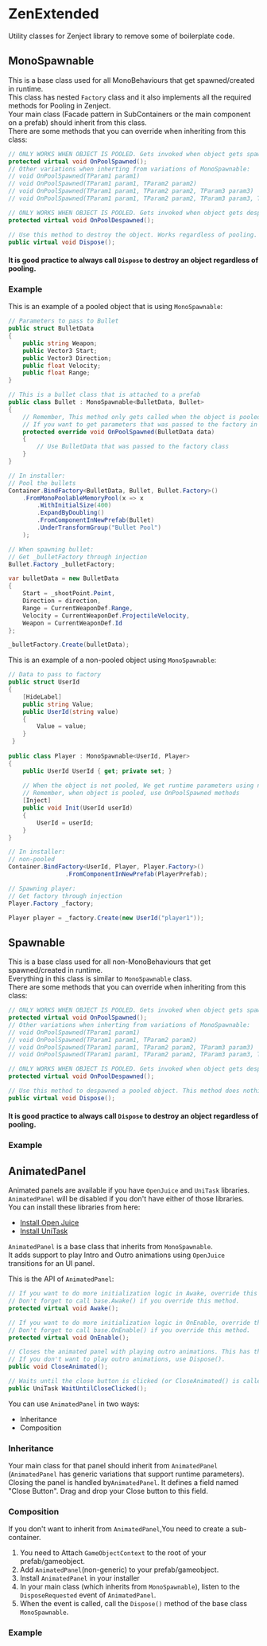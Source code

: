 # ZenExtended
Utility classes for Zenject library to remove some of boilerplate code.

## MonoSpawnable
This is a base class used for all MonoBehaviours that get spawned/created in runtime.  
This class has nested `Factory` class and it also implements all the required methods for Pooling in Zenject.  
Your main class (Facade pattern in SubContainers or the main component on a prefab) should inherit from this class.  
There are some methods that you can override when inheriting from this class:

```c#
// ONLY WORKS WHEN OBJECT IS POOLED. Gets invoked when object gets spawned from pool 
protected virtual void OnPoolSpawned();
// Other variations when inherting from variations of MonoSpawnable:
// void OnPoolSpawned(TParam1 param1)
// void OnPoolSpawned(TParam1 param1, TParam2 param2)
// void OnPoolSpawned(TParam1 param1, TParam2 param2, TParam3 param3)
// void OnPoolSpawned(TParam1 param1, TParam2 param2, TParam3 param3, TParam4 param4)

// ONLY WORKS WHEN OBJECT IS POOLED. Gets invoked when object gets despawned back to pool
protected virtual void OnPoolDespawned();

// Use this method to destroy the object. Works regardless of pooling. 
public virtual void Dispose();
```

#### **It is good practice to always call `Dispose` to destroy an object regardless of pooling.**

### Example
This is an example of a pooled object that is using `MonoSpawnable`:
```c#
// Parameters to pass to Bullet
public struct BulletData
{
    public string Weapon;
    public Vector3 Start;
    public Vector3 Direction;
    public float Velocity;
    public float Range;
}

// This is a bullet class that is attached to a prefab
public class Bullet : MonoSpawnable<BulletData, Bullet>
{
    // Remember, This method only gets called when the object is pooled. 
    // If you want to get parameters that was passed to the factory in a non-pooled object, use normal injection (with [Inject] attribute). 
    protected override void OnPoolSpawned(BulletData data)
    {
        // Use BulletData that was passed to the factory class
    }
}

// In installer:
// Pool the bullets
Container.BindFactory<BulletData, Bullet, Bullet.Factory>()
    .FromMonoPoolableMemoryPool(x => x
        .WithInitialSize(400)
        .ExpandByDoubling()
        .FromComponentInNewPrefab(Bullet)
        .UnderTransformGroup("Bullet Pool")
    );

// When spawning bullet:
// Get _bulletFactory through injection
Bullet.Factory _bulletFactory;

var bulletData = new BulletData
{
    Start = _shootPoint.Point,
    Direction = direction,
    Range = CurrentWeaponDef.Range,
    Velocity = CurrentWeaponDef.ProjectileVelocity,
    Weapon = CurrentWeaponDef.Id
};

_bulletFactory.Create(bulletData);
```

This is an example of a non-pooled object using `MonoSpawnable`:

```c#
// Data to pass to factory
public struct UserId
{
    [HideLabel]
    public string Value;
    public UserId(string value)
    {
        Value = value;
    }
 }
 
public class Player : MonoSpawnable<UserId, Player>
{
    public UserId UserId { get; private set; }
    
    // When the object is not pooled, We get runtime parameters using normal injection.
    // Remember, when object is pooled, use OnPoolSpawned methods
    [Inject]
    public void Init(UserId userId)
    {
        UserId = userId;
    }
}

// In installer:
// non-pooled
Container.BindFactory<UserId, Player, Player.Factory>()
                .FromComponentInNewPrefab(PlayerPrefab);

// Spawning player:
// Get factory through injection
Player.Factory _factory;

Player player = _factory.Create(new UserId("player1"));
```

## Spawnable
This is a base class used for all non-MonoBehaviours that get spawned/created in runtime.  
Everything in this class is similar to `MonoSpawnable` class.  
There are some methods that you can override when inheriting from this class:

```c#
// ONLY WORKS WHEN OBJECT IS POOLED. Gets invoked when object gets spawned from pool 
protected virtual void OnPoolSpawned();
// Other variations when inherting from variations of MonoSpawnable:
// void OnPoolSpawned(TParam1 param1)
// void OnPoolSpawned(TParam1 param1, TParam2 param2)
// void OnPoolSpawned(TParam1 param1, TParam2 param2, TParam3 param3)
// void OnPoolSpawned(TParam1 param1, TParam2 param2, TParam3 param3, TParam4 param4)

// ONLY WORKS WHEN OBJECT IS POOLED. Gets invoked when object gets despawned back to pool
protected virtual void OnPoolDespawned();

// Use this method to despawned a pooled object. This method does nothing if object is not pooled. (C# POCOs get garbage collected)  
public virtual void Dispose();
```

#### **It is good practice to always call `Dispose` to destroy an object regardless of pooling.**

### Example


## AnimatedPanel
Animated panels are available if you have `OpenJuice` and `UniTask` libraries.  
`AnimatedPanel` will be disabled if you don't have either of those libraries.  
You can install these libraries from here:  
* [Install Open Juice](https://github.com/yoyo-studio/openjuice#installation)
* [Install UniTask](https://github.com/Cysharp/UniTask#install-via-git-url)

`AnimatedPanel` is a base class that inherits from `MonoSpawnable`.  
It adds support to play Intro and Outro animations using `OpenJuice` transitions for an UI panel.

This is the API of `AnimatedPanel`:
```c#
// If you want to do more initialization logic in Awake, override this method.
// Don't forget to call base.Awake() if you override this method. 
protected virtual void Awake();

// If you want to do more initialization logic in OnEnable, override this method.
// Don't forget to call base.OnEnable() if you override this method.
protected virtual void OnEnable();

// Closes the animated panel with playing outro animations. This has the same functionality has pressing the close button.
// If you don't want to play outro animations, use Dispose().
public void CloseAnimated();

// Waits until the close button is clicked (or CloseAnimated() is called).
public UniTask WaitUntilCloseClicked();
```

You can use `AnimatedPanel` in two ways:  
* Inheritance
* Composition

### Inheritance
Your main class for that panel should inherit from `AnimatedPanel` (`AnimatedPanel` has generic variations that support runtime parameters).
Closing the panel is handled by`AnimatedPanel`. It defines a field named "Close Button". Drag and drop your Close button to this field. 




### Composition
If you don't want to inherit from `AnimatedPanel`,You need to create a sub-container.

1. You need to Attach `GameObjectContext` to the root of your prefab/gameobject.
2. Add `AnimatedPanel`(non-generic) to your prefab/gameobject.
3. Install `AnimatedPanel` in your installer
4. In your main class (which inherits from `MonoSpawnable`), listen to the `DisposeRequested` event of `AnimatedPanel`.
5. When the event is called, call the `Dispose()` method of the base class `MonoSpawnable`.

### Example